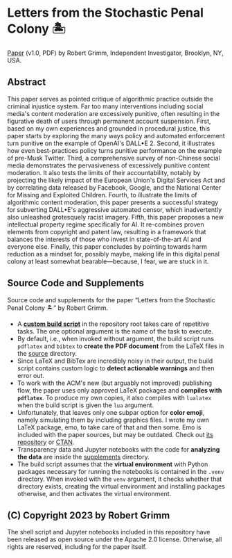 # Letters from the Stochastic Penal Colony 🏝

[Paper](penal-colony-1.0.pdf) (v1.0, PDF) by Robert Grimm, Independent
Investigator, Brooklyn, NY, USA.


## Abstract

This paper serves as pointed critique of algorithmic practice outside the
criminal injustice system. Far too many interventions including social media's
content moderation are excessively punitive, often resulting in the figurative
death of users through permanent account suspension. First, based on my own
experiences and grounded in procedural justice, this paper starts by exploring
the many ways policy and automated enforcement turn punitive on the example of
OpenAI's DALL•E 2. Second, it illustrates how even best-practices policy turns
punitive performance on the example of pre-Musk Twitter. Third, a comprehensive
survey of non-Chinese social media demonstrates the pervasiveness of excessively
punitive content moderation. It also tests the limits of their accountability,
notably by projecting the likely impact of the European Union's Digital Services
Act and by correlating data released by Facebook, Google, and the National
Center for Missing and Exploited Children. Fourth, to illustrate the limits of
algorithmic content moderation, this paper presents a successful strategy for
subverting DALL•E's aggressive automated censor, which inadvertently also
unleashed grotesquely racist imagery. Fifth, this paper proposes a new
intellectual property regime specifically for AI. It re-combines proven
elements from copyright and patent law, resulting in a framework that balances
the interests of those who invest in state-of-the-art AI and everyone else.
Finally, this paper concludes by pointing towards harm reduction as a mindset
for, possibly maybe, making life in this digital penal colony at least somewhat
bearable—because, I fear, we are stuck in it.


## Source Code and Supplements

Source code and supplements for the paper “Letters from the Stochastic Penal
Colony 🏝” by Robert Grimm.

  * A [__custom build script__](build.sh) in the repository root takes care of
    repetitive tasks. The one optional argument is the name of the task to
    execute.
  * By default, i.e., when invoked without argument, the build script runs
    `pdflatex` and `bibtex` to __create the PDF document__ from the LaTeX files
    in the [source](source) directory.
  * Since LaTeX and BibTex are incredibly noisy in their output, the build
    script contains custom logic to __detect actionable warnings__ and then
    error out.
  * To work with the ACM's new (but arguably not improved) publishing flow, the
    paper uses only approved LaTeX packages and __compiles with `pdflatex`__. To
    produce my own copies, it also compiles with `lualatex` when the build
    script is given the `lua` argument.
  * Unfortunately, that leaves only one subpar option for __color emoji__,
    namely simulating them by including graphics files. I wrote my own LaTeX
    package, emo, to take care of that and then some. Emo is included with the
    paper sources, but may be outdated. Check out [its
    repository](https://github.com/apparebit/emo) or
    [CTAN](https://ctan.org/pkg/emo).
  * Transparency data and Jupyter notebooks with the code for __analyzing the
    data__ are inside the [supplements](supplements) directory.
  * The build script assumes that the __virtual environment__ with Python
    packages necessary for running the notebooks is contained in the `.venv`
    directory. When invoked with the `venv` argument, it checks whether that
    directory exists, creating the virtual environment and installing packages
    otherwise, and then activates the virtual environment.


## (C) Copyright 2023 by Robert Grimm

The shell script and Jupyter notebooks included in this repository have been
released as open source under the Apache 2.0 license. Otherwise, all rights are
reserved, including for the paper itself.
